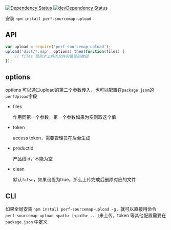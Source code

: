 [![Dependency Status](https://david-dm.org/shiye515/perf-sourcemap-upload.svg)](https://david-dm.org/shiye515/perf-sourcemap-upload)
[![devDependency Status](https://david-dm.org/shiye515/perf-sourcemap-upload/dev-status.svg)](https://david-dm.org/shiye515/perf-sourcemap-upload#info=devDependencies)

安装 `npm install perf-sourcemap-upload`

## API

```javascript
var upload = require('perf-sourcemap-upload');
upload('dist/*.map', options).then(function(files) {
    // files 是刚才上传的文件的路径的数组
});
```

## options

options 可以通过upload的第二个参数传入，也可以配置在`package.json`的`perfUpload`字段

* files

    作用同第一个参数，第一个参数如果为空则取这个值

* token

    access token，需要管理员在后台生成

* productId

    产品线id，不能为空

* clean

    默认`false`，如果设置为true，那么上传完成后删除对应的文件

## CLI

如果全局安装 `npm install perf-sourcemap-upload -g`，就可以直接用命令 `perf-sourcemap-upload <path> [<path> ...]`来上传，token 等其他配置需要在 `package.json` 中定义
